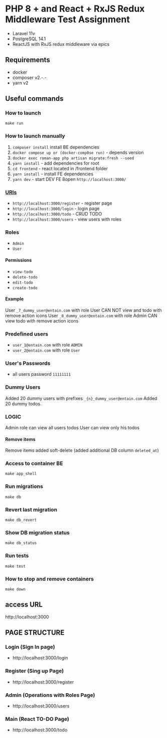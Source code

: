# PHP 8 + and React + RxJS Redux Middleware Test Assignment
- Laravel 11v
- PostgreSQL 14.1
- ReactJS with RxJS redux middleware via epics

## Requirements
- docker
- composer v2.-.-
- yarn v2


## Useful commands

### How to launch

`make run`


### How to launch manually

1. `composer install` install BE dependencies
2. `docker compose up or (docker-comp0se run)` - depends version
3. `docker exec roman-app php artisan migrate:fresh --seed`
4. `yarn install` - add dependencies for root
5. `cd frontend` - react located in /frontend folder
6. `yarn install` - install FE dependencies
7. `yarn dev` - start DEV FE 
8open `http://localhost:3000/`

### [URls]()
- `http://localhost:3000/register` - register page
- `http://localhost:3000/login` - login page
- `http://localhost:3000/todo` - CRUD TODO
- `http://localhost:3000/users` - view users with roles

### Roles
- `Admin`
- `User`

#### Permissions
- `view-todo`
- `delete-todo`
- `edit-todo`
- `create-todo`

#### Example

User `_7_dummy_user@entain.com` with role User CAN NOT view and todo with remove action icons
User `_8_dummy_user@entain.com` with role Admin CAN view todo with remove action icons

### Predefined users

- `user_1@entain.com` with role `ADMIN`
- `user_2@entain.com` with role `User`

### User's Passwords 
- all users password `11111111` 

### Dummy Users
Added 20 dummy users with prefixes `_{n}_dummy_user@entain.com`
Added 20 dummy todos.

### LOGIC

Admin role can view all users todos
User can view only his todos

#### Remove items
Remove items added soft-delete 
(added additional DB column `deleted_at`)

### Access to container BE

`make app_shell`

### Run migrations

`make db`

### Revert last migration

`make db_revert`

### Show DB migration status

`make db_status`

### Run tests

`make test`

### How to stop and remove containers

`make down`

## access URL
http://localhost:3000

## PAGE STRUCTURE

### Login (Sign In page)
- http://localhost:3000/login

### Register (Sing up Page)
- http://localhost:3000/register

### Admin (Operations with Roles Page)
- http://localhost:3000/users

### Main (React TO-DO Page)
- http://localhost:3000/todo
